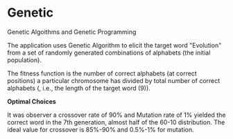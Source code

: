 # Genetic
Genetic Algoithms and Genetic Programming

The application uses Genetic Algorithm to elicit the target word "Evolution" from a set of randomly generated combinations of alphabets (the initial population).

The fitness function is the number of correct alphabets (at correct positions) a particular chromosome has divided by total number of correct alphabets (, i.e., the length of the target word (9)).

**Optimal Choices**

It was observer a crossover rate of 90% and Mutation rate of 1% yielded the correct word in the 7th generation, almost half of the 60-10 distribution. The ideal value for crossover is 85%-90% and 0.5%-1% for mutation.

